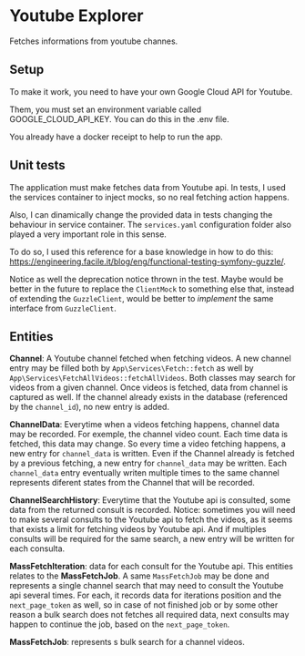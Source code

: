 # Youtube Explorer

Fetches informations from youtube channes.

## Setup

To make it work, you need to have your own Google Cloud API for Youtube.

Them, you must set an environment variable called GOOGLE_CLOUD_API_KEY. You can do this in the .env file.

You already have a docker receipt to help to run the app.

## Unit tests

The application must make fetches data from Youtube api. In tests, I used the services container to inject mocks, so no real fetching action happens.

Also, I can dinamically change the provided data in tests changing the behaviour in service container. The `services.yaml` configuration folder also played a very important role in this sense.

To do so, I used this reference for a base knowledge in how to do this: https://engineering.facile.it/blog/eng/functional-testing-symfony-guzzle/.

Notice as well the deprecation notice thrown in the test. Maybe would be better in the future to replace the `ClientMock` to something else that, instead of extending the `GuzzleClient`, would be better to *implement* the same interface from `GuzzleClient`.

## Entities

**Channel**: A Youtube channel fetched when fetching videos. A new channel entry may be filled both by `App\Services\Fetch::fetch` as well by `App\Services\FetchAllVideos::fetchAllVideos`. Both classes may search for videos from a given channel. Once videos is fetched, data from channel is captured as well. If the channel already exists in the database (referenced by the `channel_id`), no new entry is added.

**ChannelData**: Everytime when a videos fetching happens, channel data may be recorded. For exemple, the channel video count. Each time data is fetched, this data may change. So every time a video fetching happens, a new entry for `channel_data` is written. Even if the Channel already is fetched by a previous fetching, a new entry for `channel_data` may be written. Each `channel_data` entry eventually writen multiple times to the same channel represents diferent states from the Channel that will be recorded.

**ChannelSearchHistory**: Everytime that the Youtube api is consulted, some data from the returned consult is recorded. Notice: sometimes you will need to make several consults to the Youtube api to fetch the videos, as it seems that exists a limit for fetching videos by Youtube api. And if multiples consults will be required for the same search, a new entry will be written for each consulta.

**MassFetchIteration**: data for each consult for the Youtube api. This entities relates to the **MassFetchJob**. A same `MassFetchJob` may be done and represents a single channel search that may need to consult the Youtube api several times. For each, it records data for iterations position and the `next_page_token` as well, so in case of not finished job or by some other reason a bulk search does not fetches all required data, next consults may happen to continue the job, based on the `next_page_token`.

**MassFetchJob**: represents s bulk search for a channel videos.